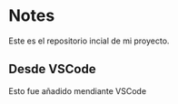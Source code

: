 # Notes
Este es el repositorio incial de mi proyecto.

## Desde VSCode
Esto fue añadido mendiante VSCode 